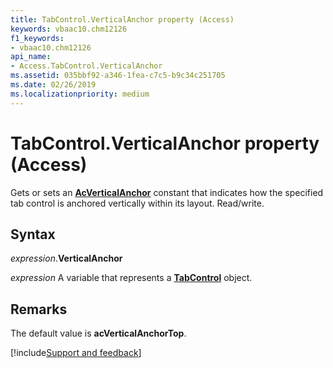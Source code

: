 ```yaml
---
title: TabControl.VerticalAnchor property (Access)
keywords: vbaac10.chm12126
f1_keywords:
- vbaac10.chm12126
api_name:
- Access.TabControl.VerticalAnchor
ms.assetid: 035bbf92-a346-1fea-c7c5-b9c34c251705
ms.date: 02/26/2019
ms.localizationpriority: medium
---
```



# TabControl.VerticalAnchor property (Access)

Gets or sets an **[AcVerticalAnchor](Access.AcVerticalAnchor.md)** constant that indicates how the specified tab control is anchored vertically within its layout. Read/write.


## Syntax

_expression_.**VerticalAnchor**

_expression_ A variable that represents a **[TabControl](Access.TabControl.md)** object.


## Remarks

The default value is **acVerticalAnchorTop**.




[!include[Support and feedback](~/includes/feedback-boilerplate.md)]
